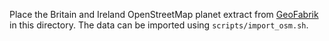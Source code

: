 Place the Britain and Ireland OpenStreetMap planet extract from [GeoFabrik](https://download.geofabrik.de/europe/britain-and-ireland.html) in this directory. The data can be imported using `scripts/import_osm.sh`.
